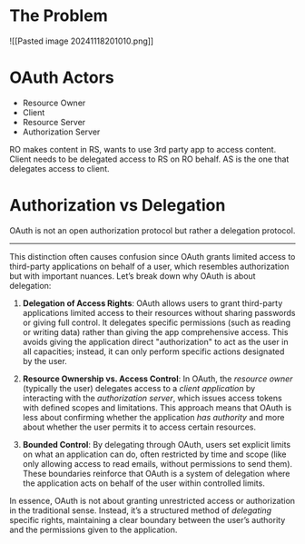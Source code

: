 # The Problem
![[Pasted image 20241118201010.png]]
# OAuth Actors
- Resource Owner
- Client
- Resource Server
- Authorization Server

RO makes content in RS, wants to use  3rd party app to access content. Client needs to be delegated access to RS on RO behalf. AS is the one that delegates access to client.

# Authorization vs Delegation
OAuth  is not an open authorization protocol but rather a delegation protocol.

---

This distinction often causes confusion since OAuth grants limited access to third-party applications on behalf of a user, which resembles authorization but with important nuances. Let’s break down why OAuth is about delegation:

1. **Delegation of Access Rights**: OAuth allows users to grant third-party applications limited access to their resources without sharing passwords or giving full control. It delegates specific permissions (such as reading or writing data) rather than giving the app comprehensive access. This avoids giving the application direct "authorization" to act as the user in all capacities; instead, it can only perform specific actions designated by the user.
    
2. **Resource Ownership vs. Access Control**: In OAuth, the _resource owner_ (typically the user) delegates access to a _client application_ by interacting with the _authorization server_, which issues access tokens with defined scopes and limitations. This approach means that OAuth is less about confirming whether the application _has authority_ and more about whether the user permits it to access certain resources.
    
3. **Bounded Control**: By delegating through OAuth, users set explicit limits on what an application can do, often restricted by time and scope (like only allowing access to read emails, without permissions to send them). These boundaries reinforce that OAuth is a system of delegation where the application acts on behalf of the user within controlled limits.
    

In essence, OAuth is not about granting unrestricted access or authorization in the traditional sense. Instead, it’s a structured method of _delegating_ specific rights, maintaining a clear boundary between the user’s authority and the permissions given to the application.

